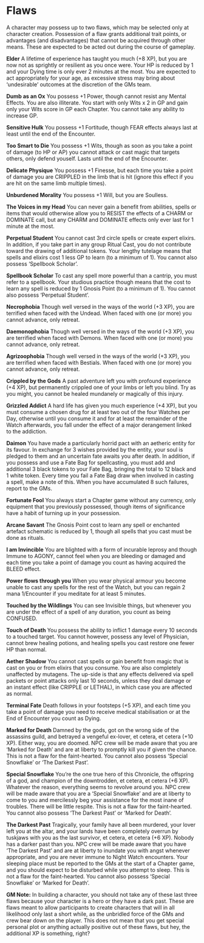 # Flaws

A character may possess up to two flaws, which may be selected only
at character creation. Possession of a flaw grants additional trait points,
or advantages (and disadvantages) that cannot be acquired through
other means. These are expected to be acted out during the course of
gameplay.

**Elder**
A lifetime of experience has taught you much (+8 XP), but you are
now not as sprightly or resilient as you once were. Your HP is reduced
by 1 and your Dying time is only ever 2 minutes at the most. You are
expected to act appropriately for your age, as excessive stress may bring
about ‘undesirable’ outcomes at the discretion of the GMs team.

**Dumb as an Ox**
You possess +1 Power, though cannot resist any Mental Effects. You are
also illiterate. You start with only Wits x 2 in GP and gain only your Wits
score in GP each Chapter. You cannot take any ability to increase GP.

**Sensitive Hulk**
You possess +1 Fortitude, though FEAR effects always last at least until
the end of the Encounter.

**Too Smart to Die**
You possess +1 Wits, though as soon as you take a point of damage (to
HP or AP) you cannot attack or cast magic that targets others, only
defend youself. Lasts until the end of the Encounter.

**Delicate Physique**
You possess +1 Finesse, but each time you take a point of damage you
are CRIPPLED in the limb that is hit (ignore this effect if you are hit on
the same limb multiple times).

**Unburdened Morality**
You possess +1 Will, but you are Soulless.

**The Voices in my Head**
You can never gain a benefit from abilities, spells or items that would
otherwise allow you to RESIST the effects of a CHARM or DOMINATE
call, but any CHARM and DOMINATE effects only ever last for 1
minute at the most.

**Perpetual Student**
You cannot cast 3rd circle spells or create expert elixirs. In addition, if
you take part in any group Ritual Cast, you do not contribute toward the
drawing of additional tokens. Your lengthy tutelage means that spells
and elixirs cost 1 less GP to learn (to a minimum of 1). You cannot also
possess ‘Spellbook Scholar’.

**Spellbook Scholar**
To cast any spell more powerful than a cantrip, you must refer to a
spellbook. Your studious practice though means that the cost to learn
any spell is reduced by 1 Gnosis Point (to a minimum of 1). You cannot
also possess ‘Perpetual Student’.

**Necrophobia**
Though well versed in the ways of the world (+3 XP), you are terrified
when faced with the Undead. When faced with one (or more) you
cannot advance, only retreat.

**Daemonophobia**
Though well versed in the ways of the world (+3 XP), you are terrified
when faced with Demons. When faced with one (or more) you cannot
advance, only retreat.

**Agrizoophobia**
Though well versed in the ways of the world (+3 XP), you are terrified
when faced with Bestials. When faced with one (or more) you cannot
advance, only retreat.

**Crippled by the Gods**
A past adventure left you with profound experience (+4 XP), but
permanently crippled one of your limbs or left you blind. Try as you
might, you cannot be healed mundanely or magically of this injury.

**Grizzled Addict**
A hard life has given you much experience (+4 XP), but you must
consume a chosen drug for at least two out of the four Watches per
Day, otherwise until you consume it and for at least the remainder of
the Watch afterwards, you fall under the effect of a major derangement
linked to the addiction.

**Daimon**
You have made a particularly horrid
pact with an aetheric entity for its
favour. In exchange for 3 wishes
provided by the entity, your soul is
pledged to them and an uncertain fate
awaits you after death. In addition,
if you possess and use a Fate Bag
for spellcasting, you must add and
additional 3 black tokens to your Fate
Bag, bringing the total to 12 black
and 1 white token. Every time you
fail a Fate Bag draw when involved
in casting a spell, make a note of this.
When you have accumulated 8 such
failures, report to the GMs.

**Fortunate Fool**
You always start a Chapter game without any currency, only equipment
that you previously possessed, though items of significance have a habit
of turning up in your possession.

**Arcane Savant**
The Gnosis Point cost to learn any spell or enchanted artefact schematic
is reduced by 1, though all spells that you cast must be done as rituals.

**I am Invincible**
You are blighted with a form of incurable leprosy and though Immune
to AGONY, cannot feel when you are bleeding or damaged and each
time you take a point of damage you count as having acquired the
BLEED effect.

**Power flows through you**
When you wear physical armour you become unable to cast any spells
for the rest of the Watch, but you can regain 2 mana 1/Encounter if you
meditate for at least 5 minutes.

**Touched by the Wildlings**
You can see Invisible things, but whenever you are under the effect of a
spell of any duration, you count as being CONFUSED.

**Touch of Death**
You possess the ability to inflict 1 damage every 10 seconds to a touched
target. You cannot however, possess any level of Physician, cannot brew
healing potions, and healing spells you cast restore one fewer HP than
normal.

**Aether Shadow**
You cannot cast spells or gain benefit from magic that is cast on you or
from elixirs that you consume. You are also completely unaffected by
mutagens. The up-side is that any effects delivered via spell packets or
point attacks only last 10 seconds, unless they deal damage or an instant
effect (like CRIPPLE or LETHAL), in which case you are affected as
normal.

**Terminal Fate**
Death follows in your footsteps (+5 XP), and each time you take a point
of damage you need to receive medical stabilisation or at the End of
Encounter you count as Dying.

**Marked for Death**
Damned by the gods, got on the wrong side of the assassins guild, and
betrayed a vengeful ex-lover, et cetera, et cetera (+10 XP). Either way,
you are doomed. NPC crew will be made aware that you are ‘Marked
for Death’ and are at liberty to promptly kill you if given the chance.
This is not a flaw for the faint-hearted. You cannot also possess ‘Special
Snowflake’ or ‘The Darkest Past’.

**Special Snowflake**
You’re the one true hero of this
Chronicle, the offspring of a god,
and champion of the downtrodden,
et cetera, et cetera (+6 XP).
Whatever the reason, everything
seems to revolve around you.
NPC crew will be made aware that
you are a ‘Special Snowflake’ and
are at liberty to come to you and
mercilessly beg your assistance for
the most inane of troubles. There
will be little respite. This is not
a flaw for the faint-hearted. You
cannot also possess ‘The Darkest
Past’ or ‘Marked for Death’.

**The Darkest Past**
Tragically, your family have all been murdered, your lover left you at the
altar, and your lands have been completely overrun by tuskjaws with you
as the last survivor, et cetera, et cetera (+6 XP). Nobody has a darker past
than you. NPC crew will be made aware that you have ‘The Darkest Past’
and are at liberty to inundate you with angst whenever appropriate, and
you are never immune to Night Watch encounters. Your sleeping place
must be reported to the GMs at the start of a Chapter game, and you
should expect to be disturbed while you attempt to sleep. This is not a
flaw for the faint-hearted. You cannot also possess ‘Special Snowflake’ or
‘Marked for Death’.

**GM Note:** In building a character, you should not take any of these last
three flaws because your character is a hero or they have a dark past. These
are flaws meant to allow participants to create characters that will in all
likelihood only last a short while, as the unbridled force of the GMs and
crew bear down on the player. This does not mean that you get special
personal plot or anything actually positive out of these flaws, but hey, the
additional XP is something, right?

